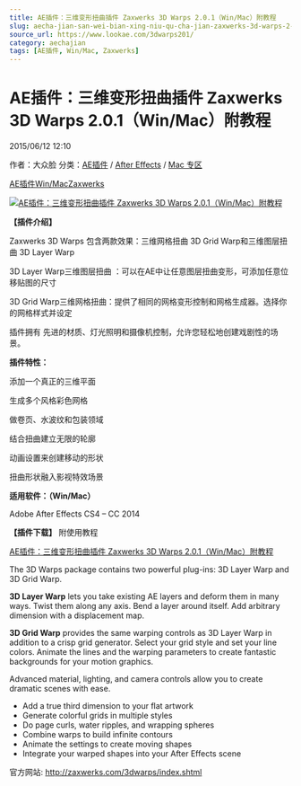 ```yaml
---
title: AE插件：三维变形扭曲插件 Zaxwerks 3D Warps 2.0.1（Win/Mac）附教程
slug: aecha-jian-san-wei-bian-xing-niu-qu-cha-jian-zaxwerks-3d-warps-2-0-1-win-mac-fu-jiao-cheng
source_url: https://www.lookae.com/3dwarps201/
category: aechajian
tags: [AE插件, Win/Mac, Zaxwerks]
---
```

# AE插件：三维变形扭曲插件 Zaxwerks 3D Warps 2.0.1（Win/Mac）附教程

2015/06/12 12:10

作者：大众脸
分类：[AE插件](https://www.lookae.com/after-effects/aechajian/) / [After Effects](https://www.lookae.com/after-effects/) / [Mac 专区](https://www.lookae.com/mac-osx/)

[AE插件](https://www.lookae.com/tag/ae%e6%8f%92%e4%bb%b6/)[Win/Mac](https://www.lookae.com/tag/winmac/)[Zaxwerks](https://www.lookae.com/tag/zaxwerks/)

[![AE插件：三维变形扭曲插件 Zaxwerks 3D Warps 2.0.1（Win/Mac）附教程](https://www.lookae.com/wp-content/uploads/2015/06/3D-Warps.jpg "AE插件：三维变形扭曲插件 Zaxwerks 3D Warps 2.0.1（Win/Mac）附教程-LookAE.com")](https://www.lookae.com/wp-content/uploads/2015/06/3D-Warps.jpg)

**【插件介绍】**

Zaxwerks 3D Warps 包含两款效果：三维网格扭曲 3D Grid Warp和三维图层扭曲 3D Layer Warp

3D Layer Warp三维图层扭曲 ：可以在AE中让任意图层扭曲变形，可添加任意位移贴图的尺寸

3D Grid Warp三维网格扭曲：提供了相同的网格变形控制和网格生成器。选择你的网格样式并设定

插件拥有 先进的材质、灯光照明和摄像机控制，允许您轻松地创建戏剧性的场景。

**插件特性：**

添加一个真正的三维平面

生成多个风格彩色网格

做卷页、水波纹和包装领域

结合扭曲建立无限的轮廓

动画设置来创建移动的形状

扭曲形状融入影视特效场景

**适用软件：（Win/Mac）**

Adobe After Effects CS4 – CC 2014

**【插件下载】** 附使用教程

[AE插件：三维变形扭曲插件 Zaxwerks 3D Warps 2.0.1（Win/Mac）附教程](https://www.400gb.com/file/99572777)

The 3D Warps package contains two powerful plug-ins: 3D Layer Warp and 3D Grid Warp.

**3D Layer Warp** lets you take existing AE layers and deform them in many ways. Twist them along any axis. Bend a layer around itself. Add arbitrary dimension with a displacement map.

**3D Grid Warp** provides the same warping controls as 3D Layer Warp in addition to a crisp grid generator. Select your grid style and set your line colors. Animate the lines and the warping parameters to create fantastic backgrounds for your motion graphics.

Advanced material, lighting, and camera controls allow you to create dramatic scenes with ease.

* Add a true third dimension to your flat artwork
* Generate colorful grids in multiple styles
* Do page curls, water ripples, and wrapping spheres
* Combine warps to build infinite contours
* Animate the settings to create moving shapes
* Integrate your warped shapes into your After Effects scene

官方网站: http://zaxwerks.com/3dwarps/index.shtml
